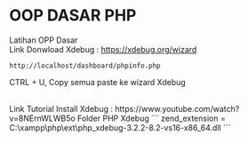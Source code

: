 # OOP DASAR PHP
 Latihan OPP Dasar
 <br>
 Link Donwload Xdebug : https://xdebug.org/wizard

 ```
 http://localhost/dashboard/phpinfo.php
```
 CTRL + U, Copy semua paste ke wizard Xdebug
 
 <br>
 Link Tutorial Install Xdebug : https://www.youtube.com/watch?v=8NErnWLWB5o
 Folder PHP Xdebug
```
zend_extension = C:\xampp\php\ext\php_xdebug-3.2.2-8.2-vs16-x86_64.dll
```

 
